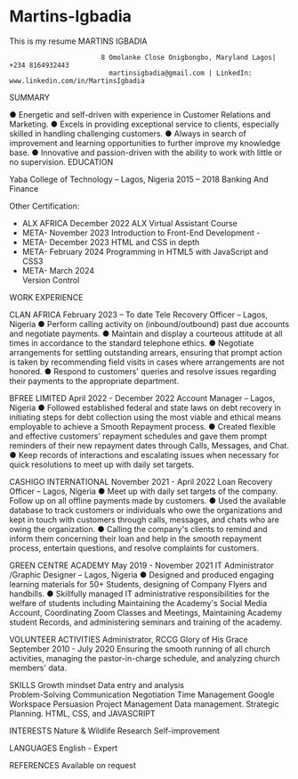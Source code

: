 # Martins-Igbadia
This is my resume 
MARTINS IGBADIA

                           8 Omolanke Close Onigbongbo, Maryland Lagos| +234 8164932443  
                             martinsigbadia@gmail.com | LinkedIn: www.linkedin.com/in/MartinsIgbadia
SUMMARY

●	Energetic and self-driven with experience in Customer Relations and Marketing.
●	Excels in providing exceptional service to clients, especially skilled in handling challenging customers.
●	Always in search of improvement and learning opportunities to further improve my knowledge base.
●	Innovative and passion-driven with the ability to work with little or no supervision.
EDUCATION
 
 Yaba College of Technology – Lagos, Nigeria                            2015 – 2018 
 Banking And Finance 

 Other Certification:
 
- ALX AFRICA	                                                         December 2022
 ALX Virtual Assistant Course	
- META-	                                                               November 2023
Introduction to Front-End Development -	
- META-	                                                               December 2023
HTML and CSS in depth		
- META-	                                                               February 2024
Programming in HTML5 with JavaScript and CSS3	
- META-	                                                               March    2024	
Version Control	


WORK EXPERIENCE
 
CLAN AFRICA                                                            February 2023 – To date
Tele Recovery Officer – Lagos, Nigeria
●	Perform calling activity on (inbound/outbound) past due accounts and negotiate payments. 
●	Maintain and display a courteous attitude at all times in accordance to the standard telephone ethics.
●	Negotiate arrangements for settling outstanding arrears, ensuring that prompt action is taken by recommending field visits in cases where arrangements are not honored.
●	Respond to customers' queries and resolve issues regarding their payments to the appropriate department.

BFREE LIMITED                                                           April 2022 - December 2022
  Account Manager – Lagos, Nigeria
●	Followed established federal and state laws on debt recovery in initiating steps for debt collection using the most viable and ethical means employable to achieve a Smooth Repayment process.
●	Created flexible and effective customers' repayment schedules and gave them prompt reminders of their new repayment dates through Calls, Messages, and Chat.
●	Keep records of interactions and escalating issues when necessary for quick resolutions to meet up with daily set targets.

CASHIGO INTERNATIONAL                                                                                                     November 2021 - April 2022
Loan Recovery Officer – Lagos, Nigeria
●	Meet up with daily set targets of the company. Follow up on all offline payments made by customers.
●	Used the available database to track customers or individuals who owe the organizations and kept in touch with customers through calls, messages, and chats who are owing the organization.
●	Calling the company's clients to remind and inform them concerning their loan and help in the smooth repayment process, entertain questions, and resolve complaints for customers.

GREEN CENTRE ACADEMY                                                                                                        May 2019 - November 2021
IT Administrator /Graphic Designer – Lagos, Nigeria
●	Designed and produced engaging learning materials for 50+ Students, designing of Company Flyers and handbills.
●	Skillfully managed IT administrative responsibilities for the welfare of students including Maintaining the Academy's Social Media Account, Coordinating Zoom Classes and Meetings, Maintaining Academy student Records, and administering seminars and training of the academy.

VOLUNTEER ACTIVITIES
Administrator, RCCG Glory of His Grace                                                                              September 2010 - July 2020
 Ensuring the smooth running of all church activities, managing the pastor-in-charge schedule, and analyzing church members' data.

SKILLS
Growth mindset
Data entry and analysis       
Problem-Solving
Communication Negotiation
Time Management
Google Workspace Persuasion
Project Management
Data management. 
Strategic Planning. 
HTML, CSS, and JAVASCRIPT 

INTERESTS
Nature & Wildlife                    Research                             Self-improvement

LANGUAGES
English - Expert

REFERENCES
Available on request 
 
